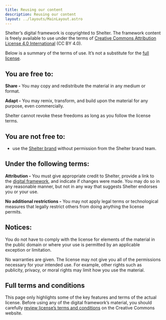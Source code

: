 ```yaml
---
title: Reusing our content
description: Reusing our content
layout: ../layouts/MainLayout.astro
---
```


Shelter’s digital framework is copyrighted to Shelter. The framework content is freely available to use under the terms of [Creative Commons Attribution License 4.0 International](https://creativecommons.org/licenses/by/4.0/legalcode) (CC BY 4.0).

Below is a summary of the terms of use. It’s not a substitute for the [full license](https://creativecommons.org/licenses/by/4.0/legalcode).

## You are free to:

**Share -** You may copy and redistribute the material in any medium or format.

**Adapt -** You may remix, transform, and build upon the material for any purpose, even commercially.

Shelter cannot revoke these freedoms as long as you follow the license terms.

## You are not free to:

- use the [Shelter brand](Our-brand-guidelines_760676531.html) without permission from the Shelter brand team.

## Under the following terms:

**Attribution -** You must give appropriate credit to Shelter, provide a link to the [digital framework](https://shelteruk.atlassian.net/wiki/spaces/GTS/overview), and indicate if changes were made. You may do so in any reasonable manner, but not in any way that suggests Shelter endorses you or your use.

**No additional restrictions -** You may not apply legal terms or technological measures that legally restrict others from doing anything the license permits.

## Notices:

You do not have to comply with the license for elements of the material in the public domain or where your use is permitted by an applicable exception or limitation.

No warranties are given. The license may not give you all of the permissions necessary for your intended use. For example, other rights such as publicity, privacy, or moral rights may limit how you use the material.

## Full terms and conditions

This page only highlights some of the key features and terms of the actual license. Before using any of the digital framework’s material, you should carefully [review license’s terms and conditions](https://creativecommons.org/licenses/by/4.0/legalcode) on the Creative Commons website.
